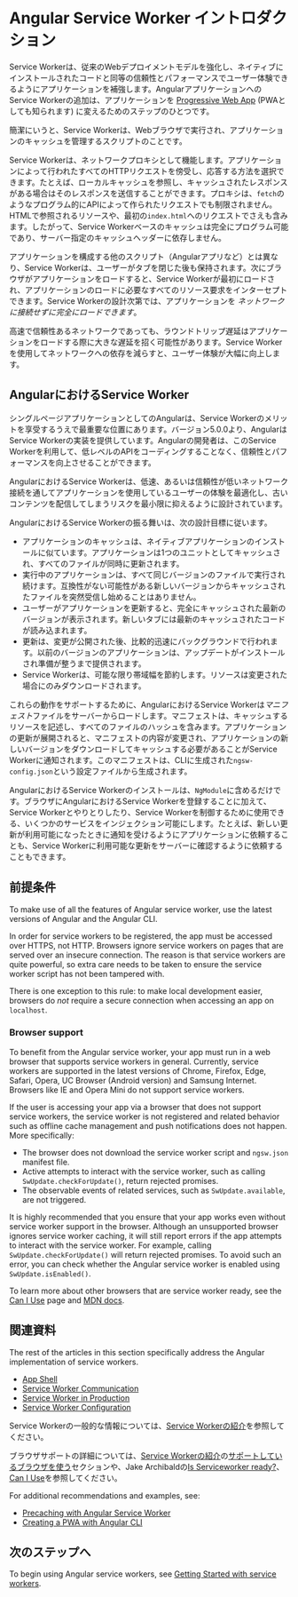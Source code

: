 # Angular Service Worker イントロダクション

Service Workerは、従来のWebデプロイメントモデルを強化し、ネイティブにインストールされたコードと同等の信頼性とパフォーマンスでユーザー体験できるようにアプリケーションを補強します。AngularアプリケーションへのService Workerの追加は、アプリケーションを [Progressive Web App](https://developers.google.com/web/progressive-web-apps/) (PWAとしても知られます) に変えるためのステップのひとつです。

簡潔にいうと、Service Workerは、Webブラウザで実行され、アプリケーションのキャッシュを管理するスクリプトのことです。

Service Workerは、ネットワークプロキシとして機能します。アプリケーションによって行われたすべてのHTTPリクエストを傍受し、応答する方法を選択できます。たとえば、ローカルキャッシュを参照し、キャッシュされたレスポンスがある場合はそのレスポンスを送信することができます。プロキシは、`fetch`のようなプログラム的にAPIによって作られたリクエストでも制限されません。HTMLで参照されるリソースや、最初の`index.html`へのリクエストでさえも含みます。したがって、Service Workerベースのキャッシュは完全にプログラム可能であり、サーバー指定のキャッシュヘッダーに依存しません。

アプリケーションを構成する他のスクリプト（Angularアプリなど）とは異なり、Service Workerは、ユーザーがタブを閉じた後も保持されます。次にブラウザがアプリケーションをロードすると、Service Workerが最初にロードされ、アプリケーションのロードに必要なすべてのリソース要求をインターセプトできます。Service Workerの設計次第では、アプリケーションを *ネットワークに接続せずに完全にロードできます*。

高速で信頼性あるネットワークであっても、ラウンドトリップ遅延はアプリケーションをロードする際に大きな遅延を招く可能性があります。Service Workerを使用してネットワークへの依存を減らすと、ユーザー体験が大幅に向上します。


## AngularにおけるService Worker

シングルページアプリケーションとしてのAngularは、Service Workerのメリットを享受するうえで最重要な位置にあります。バージョン5.0.0より、AngularはService Workerの実装を提供しています。Angularの開発者は、このService Workerを利用して、低レベルのAPIをコーディングすることなく、信頼性とパフォーマンスを向上させることができます。

AngularにおけるService Workerは、低速、あるいは信頼性が低いネットワーク接続を通してアプリケーションを使用しているユーザーの体験を最適化し、古いコンテンツを配信してしまうリスクを最小限に抑えるように設計されています。

AngularにおけるService Workerの振る舞いは、次の設計目標に従います。

* アプリケーションのキャッシュは、ネイティブアプリケーションのインストールに似ています。アプリケーションは1つのユニットとしてキャッシュされ、すべてのファイルが同時に更新されます。
* 実行中のアプリケーションは、すべて同じバージョンのファイルで実行され続けます。互換性がない可能性がある新しいバージョンからキャッシュされたファイルを突然受信し始めることはありません。
* ユーザーがアプリケーションを更新すると、完全にキャッシュされた最新のバージョンが表示されます。新しいタブには最新のキャッシュされたコードが読み込まれます。
* 更新は、変更が公開された後、比較的迅速にバックグラウンドで行われます。以前のバージョンのアプリケーションは、アップデートがインストールされ準備が整うまで提供されます。
* Service Workerは、可能な限り帯域幅を節約します。リソースは変更された場合にのみダウンロードされます。

これらの動作をサポートするために、AngularにおけるService Workerは*マニフェスト*ファイルをサーバーからロードします。マニフェストは、キャッシュするリソースを記述し、すべてのファイルのハッシュを含みます。アプリケーションの更新が展開されると、マニフェストの内容が変更され、アプリケーションの新しいバージョンをダウンロードしてキャッシュする必要があることがService Workerに通知されます。このマニフェストは、CLIに生成された`ngsw-config.json`という設定ファイルから生成されます。

AngularにおけるService Workerのインストールは、`NgModule`に含めるだけです。ブラウザにAngularにおけるService Workerを登録することに加えて、Service Workerとやりとりしたり、Service Workerを制御するために使用できる、いくつかのサービスをインジェクション可能にします。たとえば、新しい更新が利用可能になったときに通知を受けるようにアプリケーションに依頼することも、Service Workerに利用可能な更新をサーバーに確認するように依頼することもできます。

## 前提条件

To make use of all the features of Angular service worker, use the latest versions of Angular and the Angular CLI.

In order for service workers to be registered, the app must be accessed over HTTPS, not HTTP.
Browsers ignore service workers on pages that are served over an insecure connection.
The reason is that service workers are quite powerful, so extra care needs to be taken to ensure the service worker script has not been tampered with.

There is one exception to this rule: to make local development easier, browsers do _not_ require a secure connection when accessing an app on `localhost`.

### Browser support

To benefit from the Angular service worker, your app must run in a web browser that supports service workers in general.
Currently, service workers are supported in the latest versions of Chrome, Firefox, Edge, Safari, Opera, UC Browser (Android version) and Samsung Internet.
Browsers like IE and Opera Mini do not support service workers.

If the user is accessing your app via a browser that does not support service workers, the service worker is not registered and related behavior such as offline cache management and push notifications does not happen.
More specifically:

* The browser does not download the service worker script and `ngsw.json` manifest file.
* Active attempts to interact with the service worker, such as calling `SwUpdate.checkForUpdate()`, return rejected promises.
* The observable events of related services, such as `SwUpdate.available`, are not triggered.

It is highly recommended that you ensure that your app works even without service worker support in the browser.
Although an unsupported browser ignores service worker caching, it will still report errors if the app attempts to interact with the service worker.
For example, calling `SwUpdate.checkForUpdate()` will return rejected promises.
To avoid such an error, you can check whether the Angular service worker is enabled using `SwUpdate.isEnabled()`.

To learn more about other browsers that are service worker ready, see the [Can I Use](https://caniuse.com/#feat=serviceworkers) page and [MDN docs](https://developer.mozilla.org/en-US/docs/Web/API/Service_Worker_API).

## 関連資料

The rest of the articles in this section specifically address the Angular implementation of service workers.

* [App Shell](guide/app-shell)
* [Service Worker Communication](guide/service-worker-communications)
* [Service Worker in Production](guide/service-worker-devops)
* [Service Worker Configuration](guide/service-worker-config)

Service Workerの一般的な情報については、[Service Workerの紹介](https://developers.google.com/web/fundamentals/primers/service-workers/)を参照してください。

ブラウザサポートの詳細については、[Service Workerの紹介](https://developers.google.com/web/fundamentals/primers/service-workers/)の[サポートしているブラウザを使う](https://developers.google.com/web/fundamentals/primers/service-workers/#browser_support)セクションや、Jake Archibaldの[Is Serviceworker ready?](https://jakearchibald.github.io/isserviceworkerready/)、[Can I Use](https://caniuse.com/#feat=serviceworkers)を参照してください。

For additional recommendations and examples, see:

* [Precaching with Angular Service Worker](https://web.dev/precaching-with-the-angular-service-worker/)
* [Creating a PWA with Angular CLI](https://web.dev/creating-pwa-with-angular-cli/)

## 次のステップへ

To begin using Angular service workers, see [Getting Started with service workers](guide/service-worker-getting-started).